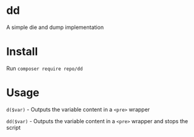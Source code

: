 # dd
A simple die and dump implementation

# Install
Run `composer require repo/dd`

# Usage
`d($var)` - Outputs the variable content in a `<pre>` wrapper

`dd($var)` - Outputs the variable content in a `<pre>` wrapper and stops the script
